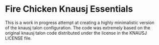 # Fire Chicken Knausj Essentials
This is a work in progress attempt at creating a highly minimalistic version of the knausj talon configuration. The code was extremely based on the original knausj talon code distributed under the license in the KNAUSJ LICENSE file.
